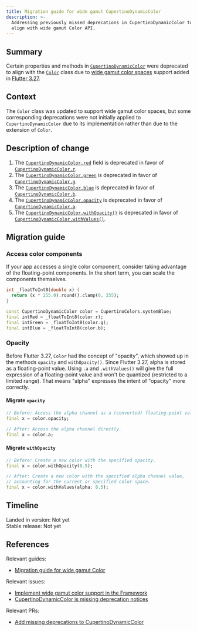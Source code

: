```yaml
---
title: Migration guide for wide gamut CupertinoDynamicColor
description: >-
  Addressing previously missed deprecations in CupertinoDynamicColor to
  align with wide gamut Color API.
---
```


## Summary

Certain properties and methods in [`CupertinoDynamicColor`][] were deprecated
to align with the [`Color`][] class due to [wide gamut color spaces][] support
added in [Flutter 3.27][Migration guide for wide gamut Color].

## Context

The `Color` class was updated to support wide gamut color spaces, but some 
corresponding deprecations were not initially applied to 
`CupertinoDynamicColor` due to its implementation rather than due to
the extension of `Color`.

## Description of change

1.  The [`CupertinoDynamicColor.red`][] field is deprecated in
    favor of [`CupertinoDynamicColor.r`].
1.  The [`CupertinoDynamicColor.green`][] is deprecated in
    favor of [`CupertinoDynamicColor.g`].
1.  The [`CupertinoDynamicColor.blue`][] is deprecated in
    favor of [`CupertinoDynamicColor.b`].
1.  The [`CupertinoDynamicColor.opacity`][] is deprecated in
    favor of [`CupertinoDynamicColor.a`].
1.  The [`CupertinoDynamicColor.withOpacity()`][] is deprecated in
    favor of [`CupertinoDynamicColor.withValues()`].


## Migration guide

### Access color components

If your app accesses a single color component, consider
taking advantage of the floating-point components.
In the short term, you can scale the components themselves.

```dart
int _floatToInt8(double x) {
  return (x * 255.0).round().clamp(0, 255);
}

const CupertinoDynamicColor color = CupertinoColors.systemBlue;
final intRed = _floatToInt8(color.r);
final intGreen = _floatToInt8(color.g);
final intBlue = _floatToInt8(color.b);
```

### Opacity

Before Flutter 3.27, `Color` had the concept of "opacity", which showed up in the
methods `opacity` and `withOpacity()`. Since Flutter 3.27, alpha is stored as a
floating-point value. Using `.a` and `.withValues()` will give the full
expression of a floating-point value and won't be quantized (restricted to a
limited range). That means "alpha" expresses the intent of "opacity" more
correctly.

#### Migrate `opacity`

```dart
// Before: Access the alpha channel as a (converted) floating-point value.
final x = color.opacity;

// After: Access the alpha channel directly.
final x = color.a;
```

#### Migrate `withOpacity`

```dart
// Before: Create a new color with the specified opacity.
final x = color.withOpacity(0.5);

// After: Create a new color with the specified alpha channel value,
// accounting for the current or specified color space.
final x = color.withValues(alpha: 0.5);
```

## Timeline

Landed in version: Not yet<br>
Stable release: Not yet

## References

Relevant guides:

* [Migration guide for wide gamut Color][]

Relevant issues:

* [Implement wide gamut color support in the Framework][]
* [CupertinoDynamicColor is missing deprecation notices][]

Relevant PRs:

* [Add missing deprecations to CupertinoDynamicColor][]

[`Color`]: {{site.api}}/flutter/dart-ui/Color-class.html
[`CupertinoDynamicColor`]: {{site.api}}/flutter/cupertino/CupertinoDynamicColor-class.html
[wide gamut color spaces]: https://en.wikipedia.org/wiki/RGB_color_spaces
[`CupertinoDynamicColor.red`]: {{site.api}}/flutter/cupertino/CupertinoDynamicColor/red.html
[`CupertinoDynamicColor.r`]: {{site.api}}/flutter/cupertino/CupertinoDynamicColor/r.html
[`CupertinoDynamicColor.green`]: {{site.api}}/flutter/cupertino/CupertinoDynamicColor/green.html
[`CupertinoDynamicColor.g`]: {{site.api}}/flutter/cupertino/CupertinoDynamicColor/g.html
[`CupertinoDynamicColor.blue`]: {{site.api}}/flutter/cupertino/CupertinoDynamicColor/blue.html
[`CupertinoDynamicColor.b`]: {{site.api}}/flutter/cupertino/CupertinoDynamicColor/b.html
[`CupertinoDynamicColor.opacity`]: {{site.api}}/flutter/cupertino/CupertinoDynamicColor/opacity.html
[`CupertinoDynamicColor.a`]: {{site.api}}/flutter/cupertino/CupertinoDynamicColor/a.html
[`CupertinoDynamicColor.withOpacity()`]: {{site.api}}/flutter/cupertino/CupertinoDynamicColor/withOpacity.html
[`CupertinoDynamicColor.withValues()`]: {{site.api}}/flutter/cupertino/CupertinoDynamicColor/withValues.html
[Migration guide for wide gamut Color]: /release/breaking-changes/wide-gamut-framework
[Implement wide gamut color support in the Framework]: {{site.repo.flutter}}/issues/127855
[CupertinoDynamicColor is missing deprecation notices]: {{site.repo.flutter}}/issues/171059
[Add missing deprecations to CupertinoDynamicColor]: {{site.repo.flutter}}/pull/171160

